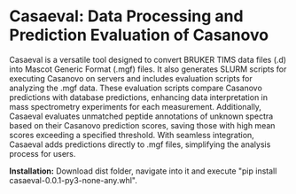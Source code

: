 # Casaeval: Data Processing and Prediction Evaluation of Casanovo

Casaeval is a versatile tool designed to convert BRUKER TIMS data files (.d) into Mascot Generic Format (.mgf) files.
It also generates SLURM scripts for executing Casanovo on servers and includes evaluation scripts for analyzing the .mgf data.
These evaluation scripts compare Casanovo predictions with database predictions, enhancing data interpretation in mass spectrometry experiments for each measurement.
Additionally, Casaeval evaluates unmatched peptide annotations of unknown spectra based on their Casanovo prediction scores, saving those with high mean scores exceeding a specified threshold.
With seamless integration, Casaeval adds predictions directly to .mgf files, simplifying the analysis process for users.



**Installation:** Download dist folder, navigate into it and execute "pip install casaeval-0.0.1-py3-none-any.whl".
